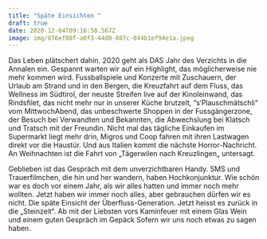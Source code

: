 ```yaml
---
title: "Späte Einsichten "
draft: true
date: 2020-12-04T09:16:50.567Z
image: img/8f6ef08f-a0f3-44d0-807c-844b1ef94e1a.jpeg
---
```

Das Leben plätschert dahin. 2020 geht als DAS Jahr des Verzichts in die Annalen ein. Gespannt warten wir auf ein Highlight, das möglicherweise nie mehr kommen wird. Fussballspiele und Konzerte mit Zuschauern, der Urlaub am Strand und in den Bergen, die Kreuzfahrt auf dem Fluss, das Wellness im Südtirol, der neuste Streifen live auf der Kinoleinwand, das Rindsfilet, das nicht mehr nur in unserer Küche brutzelt, “s‘Plauschmätschli“ vom MittwochAbend, das unbeschwerte Shoppen in der Fussgängerzone, der Besuch bei Verwandten und Bekannten, die Abwechslung bei Klatsch und Tratsch mit der Freundin. Nicht mal das tägliche Einkaufen im Supermarkt liegt mehr drin, Migros und Coop fahren mit ihren Lastwagen direkt vor die Haustür. Und aus Italien kommt die nächste Horror-Nachricht. An Weihnachten ist die Fahrt von „Tägerwilen nach Kreuzlingen„ untersagt.

Geblieben ist das Gespräch mit dem unverzichtbaren Handy. SMS und Trauerfilmchen, die hin und her wandern, haben Hochkonjunktur. Wie schön war es doch vor einem Jahr, als wir alles hatten und immer noch mehr wollten. Jetzt haben wir immer noch alles, aber gebrauchen dürfen wir es nicht. Die späte Einsicht der Überfluss-Generation. Jetzt heisst es zurück in die „Steinzeit“. Ab mit der Liebsten vors Kaminfeuer mit einem Glas Wein und einem guten Gespräch im Gepäck Sofern wir uns noch etwas zu sagen haben.